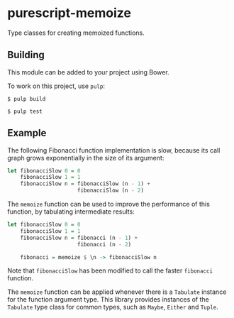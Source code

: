 # purescript-memoize

Type classes for creating memoized functions.

## Building

This module can be added to your project using Bower.

To work on this project, use `pulp`:

```text
$ pulp build

$ pulp test
```

## Example

The following Fibonacci function implementation is slow, because its call graph grows exponentially in the size of its argument:

```purescript
let fibonacciSlow 0 = 0
    fibonacciSlow 1 = 1
    fibonacciSlow n = fibonacciSlow (n - 1) +
                      fibonacciSlow (n - 2)
```

The `memoize` function can be used to improve the performance of this function, by tabulating intermediate results:

```purescript
let fibonacciSlow 0 = 0
    fibonacciSlow 1 = 1
    fibonacciSlow n = fibonacci (n - 1) +
                      fibonacci (n - 2)

    fibonacci = memoize $ \n -> fibonacciSlow n
```

Note that `fibonacciSlow` has been modified to call the faster `fibonacci` function.

The `memoize` function can be applied whenever there is a `Tabulate` instance for the function argument type. This library provides instances of the `Tabulate` type class for common types, such as `Maybe`, `Either` and `Tuple`.

